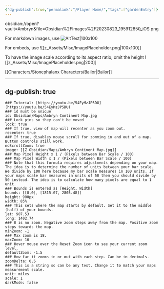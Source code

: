 ```yaml
---
{"dg-publish":true,"permalink":"/Player Home/","tags":["gardenEntry"]}
---
```


obsidian://open?vault=Ambryn&file=Obsidian%2FImages%2F20230823_195912850_iOS.png


For markdown images, use ![AltText|100x100](https://bnz06pap002files.storage.live.com/y4m3a_w3rELzTeM8JygEsN6BXLemZiQXlXTRPJ1EsX5weWkwhotpZet9VMTViYWgcbJm_HJa6JJHpjH4qPkCpNI3VXOFGgPnGbrPaAmkhQOpnkMukMVrvydF8nhLg-7NEkc7bNbGXCRFi7ZDTk4uQajGetshsQwmGRwzyd9PDLCZQHUh0pqzs-yjurSpEHzwmddKaHdKaQGoXYuBa7_Pqjn7_k3zeD_KzoZfDASj0bX-KI?encodeFailures=1&width=219&height=219)

For embeds, use ![[z_Assets/Misc/ImagePlaceholder.png\|100x100]]

To have the image scale according to its aspect ratio, omit the height ![[z_Assets/Misc/ImagePlaceholder.png\|200]]

[[Characters/Stonephalanx Characters/Bailor\|Bailor]]

---
dg-publish: true
---

```leaflet  
### Tutorial: [https://youtu.be/54EyMzJP5DU](https://youtu.be/54EyMzJP5DU)  
### id must be unique  
id: Obsidian/Maps/Ambryn Continent Map.jpg
### Lock pins so they can't be moved  
lock: true  
### If true, view of map will recenter as you zoom out.  
recenter: true  
### If true, disables mouse scroll for zomming in and out of a map. Button controls still work.  
noScrollZoom: true  
image: [[Z.Obsidian/Maps/Ambryn Continent Map.jpg]]
### Map Pixel Height x 1 / (Pixels between Bar Scale / 100)  
### Map Pixel Width x 1 / (Pixels between Bar Scale / 100)  
### Note that this formula requires adjustments depending on your map. The idea is to determine the number of units between your bar scale. We divide by 100 here because my bar scale measures in 100 units. If your maps scale bar measures in units of 50 them you should divide by 50 instead. The idea is to calculate how many pixels are equal to 1 unit.  
### Bounds is entered as [Height, Width]  
bounds: [[0,0], [1815.07, 2805.48]]  
height: 900px  
width: 85%  
### This sets where the map starts by default. Set it to the middle (half) of your bounds.  
lat: 907.53  
long: 1402.74  
### 0 is no zoom. Negative zoom steps away from the map. Positive zoom steps towards the map.  
minZoom: -1
### Max zoom is 18.  
maxZoom: 16  
### Hover mouse over the Reset Zoom icon to see your current zoom level.  
defaultZoom: -1.5
### How far it zooms in or out with each step. Can be in decimals.  
zoomDelta: 0.5  
### This is a string so can be any text. Change it to match your maps measurement scale.  
unit: miles  
scale: 1  
darkMode: false  
```


